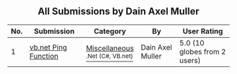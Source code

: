 ﻿<div align="center">

## All Submissions by Dain Axel Muller

</div>

No.  | Submission | Category | By   | User Rating
---- | ---------- | -------- | ---- | -----------
1 | [vb\.net Ping Function<br />](https://github.com/Planet-Source-Code/dain-axel-muller-vb-net-ping-function__10-4311) | [Miscellaneous<br /><sup>.Net (C#, VB.net)</sup>](../ByCategory/miscellaneous__10-1.md) | Dain Axel Muller | 5.0 (10 globes from 2 users)
